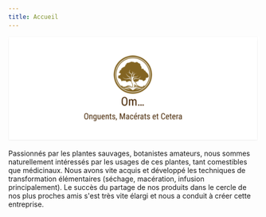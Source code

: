 ```yaml
---
title: Accueil
---
```

![Logo Om…](https://raw.githubusercontent.com/OlivierLM/test-website-repo-3796/main/images/logo.png)

Passionnés par les plantes sauvages, botanistes amateurs, nous sommes naturellement intéressés par les usages de ces plantes, tant comestibles que médicinaux.  Nous avons vite acquis et développé les techniques de transformation élémentaires (séchage, macération, infusion principalement).  Le succès du partage de nos produits dans le cercle de nos plus proches amis s'est très vite élargi et nous a conduit à créer cette entreprise.
